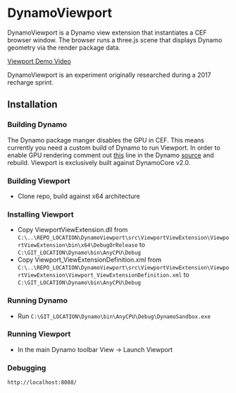# DynamoViewport
DynamoViewport is a Dynamo view extension that instantiates a CEF browser window. The browser runs a three.js scene that displays Dynamo geometry via the render package data.

[Viewport Demo Video](https://drive.google.com/open?id=1irry8GOvSZqlSht9lDSrmHmKUwnM_YEX)

DynamoViewport is an experiment originally researched during a 2017 recharge sprint.

## Installation
### Building Dynamo
The Dynamo package manger disables the GPU in CEF.  This means currently you need a custom build of Dynamo to run Viewport. In order to enable GPU rendering comment out [this](https://github.com/DynamoDS/Dynamo/blob/master/src/LibraryViewExtension/Views/LibraryView.xaml.cs#L28) line in the Dynamo [source](https://github.com/DynamoDS/Dynamo) and rebuild.  Viewport is exclusively built against DynamoCore v2.0.

### Building Viewport
- Clone repo, build against x64 architecture

### Installing Viewport
- Copy ViewportViewExtension.dll from
`C:\..\REPO_LOCATION\DynamoViewport\src\ViewportViewExtension\ViewportViewExtension\bin\x64\DebugOrRelease`
to `C:\GIT_LOCATION\Dynamo\bin\AnyCPU\Debug`
- Copy Viewport_ViewExtensionDefinition.xml from `C:\..\REPO_LOCATION\DynamoViewport\src\ViewportViewExtension\ViewportViewExtension\Viewport_ViewExtensionDefinition.xml` to `C:\GIT_LOCATION\Dynamo\bin\AnyCPU\Debug`

### Running Dynamo
- Run
`C:\GIT_LOCATION\Dynamo\bin\AnyCPU\Debug\DynamoSandbox.exe`

### Running Viewport
- In the main Dynamo toolbar View -> Launch Viewport

### Debugging
`http://localhost:8088/`
